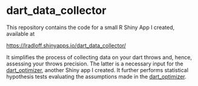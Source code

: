 
# dart_data_collector

This repository contains the code for a small R Shiny App I created, available at 

https://lradloff.shinyapps.io/dart_data_collector/

It simplifies the process of collecting data on your dart throws and, hence, assessing your throws precision. 
The latter is a necessary input for the [dart_optimizer](https://github.com/LRRadloff/dart_optimizer/), another Shiny app I created. It further performs statistical
hypothesis tests evaluating the assumptions made in the [dart_optimizer](https://github.com/LRRadloff/dart_optimizer/).
